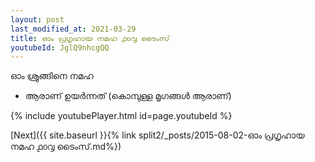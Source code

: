```yaml
---
layout: post
last_modified_at: 2021-03-29
title: ഓം പ്രഗൃഹായ നമഹ ൧൦൮ ടൈംസ്
youtubeId: JglQ9nhcgQQ
---
```

 
 
 ഓം ശ്രുങ്ങിനെ നമഹ 
 
 -  ആരാണ് ഉയർന്നത് (കൊമ്പുള്ള മൃഗങ്ങൾ ആരാണ്) 
 
  
 
  
 
 
 
 
 
 


{% include youtubePlayer.html id=page.youtubeId %}
 
[Next]({{ site.baseurl }}{% link  split2/_posts/2015-08-02-ഓം പ്രഗൃഹായ നമഹ ൧൦൮ ടൈംസ്.md%})
 

